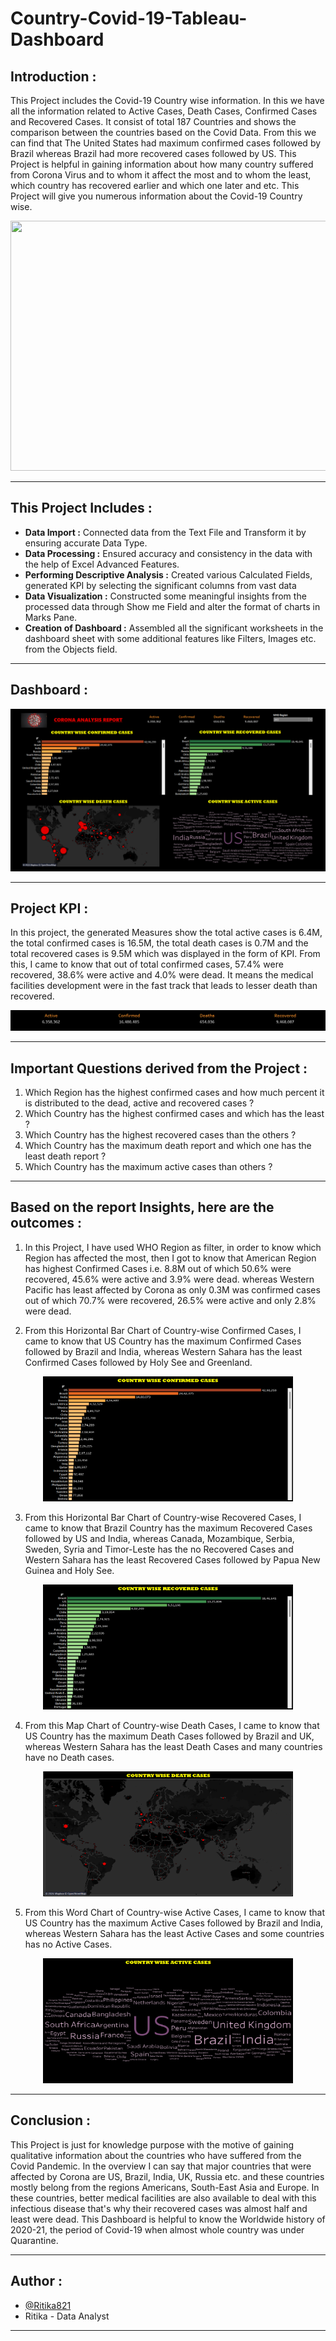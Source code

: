 # Country-Covid-19-Tableau-Dashboard


## Introduction :

This Project includes the Covid-19 Country wise information. In this we have all the information related to Active Cases, Death Cases, Confirmed Cases and Recovered Cases. It consist of total 187 Countries and shows the comparison between the countries based on the Covid Data. From this we can find that The United States had maximum confirmed cases followed by Brazil whereas Brazil had more recovered cases followed by US. This Project is helpful in gaining information about how many country suffered from Corona Virus and to whom it affect the most and to whom the least, which country has recovered earlier and which one later and etc. This Project will give you numerous information about the Covid-19 Country wise.

<p align="center">
<a><img src="file:///C:/Users/RITIKA%20SINGH/OneDrive/Pictures/Documents/covid19dashboard.html" width="700" height="400">
</a></p>

---------------------------------------------------------------------------------------------------------------------------------------------------------------------------


## This Project Includes :

- **Data Import :** Connected data from the Text File and Transform it by ensuring accurate Data Type.
- **Data Processing :** Ensured accuracy and consistency in the data with the help of Excel Advanced Features.
- **Performing Descriptive Analysis :** Created various Calculated Fields, generated KPI by selecting the significant columns from vast data
- **Data Visualization :** Constructed some meaningful insights from the processed data through Show me Field and alter the format of charts in Marks Pane.
- **Creation of Dashboard :** Assembled all the significant worksheets in the dashboard sheet with some additional features like Filters, Images etc. from the Objects field.

---------------------------------------------------------------------------------------------------------------------------------------------------------------------------


## Dashboard :

<p>
  <a href="https://ritikatableaudashboard.w3spaces-preview.com/countrycovid19dashboard.html"><img src="Graphs/Dashboard.png"/>
  </a>
</p>

---------------------------------------------------------------------------------------------------------------------------------------------------------------------------


## Project KPI :

In this project, the generated Measures show the total active cases is 6.4M, the total confirmed cases is 16.5M, the total death cases is 0.7M and the total recovered cases is 9.5M which was displayed in the form of KPI. From this, I came to know that out of total confirmed cases, 57.4% were recovered, 38.6% were active and 4.0% were dead. It means the medical facilities development were in the fast track that leads to lesser death than recovered.

<p align="center">
<a><img src="https://github.com/Ritika821/Country-Covid-19-Tableau-Dashboard/blob/main/Graphs/KPI.png">
</a></p>

---------------------------------------------------------------------------------------------------------------------------------------------------------------------------


## Important Questions derived from the Project :

1. Which Region has the highest confirmed cases and how much percent it is distributed to the dead, active and recovered cases ?
2. Which Country has the highest confirmed cases and which has the least ?
3. Which Country has the highest recovered cases than the others ?
4. Which Country has the maximum death report and which one has the least death report ?
5. Which Country has the maximum active cases than others ?

----------------------------------------------------------------------------------------------------------------------------------------------------------------------------------------


## Based on the report Insights, here are the outcomes :

1. In this Project, I have used WHO Region as filter, in order to know which Region has affected the most, then I got to know that American Region has highest Confirmed Cases i.e. 8.8M out of which 50.6% were recovered, 45.6% were active and 3.9% were dead. whereas Western Pacific has least affected by Corona as only 0.3M was confirmed cases out of which 70.7% were recovered, 26.5% were active and only 2.8% were dead.

2. From this Horizontal Bar Chart of Country-wise Confirmed Cases, I came to know that US Country has the maximum Confirmed Cases followed by Brazil and India, whereas Western Sahara has the least Confirmed Cases
followed by Holy See and Greenland.

<p align="center">
<a><img src="https://github.com/Ritika821/Country-Covid-19-Tableau-Dashboard/blob/main/Graphs/Country%20wise%20Confirmed%20Cases.png" width="400" height="200">
</a></p>

3. From this Horizontal Bar Chart of Country-wise Recovered Cases, I came to know that Brazil Country has the maximum Recovered Cases followed by US and India, whereas Canada, Mozambique, Serbia, Sweden, Syria and Timor-Leste has the no Recovered Cases and Western Sahara has the least Recovered Cases followed by Papua New Guinea and Holy See.

<p align="center">
<a><img src="https://github.com/Ritika821/Country-Covid-19-Tableau-Dashboard/blob/main/Graphs/Country%20wise%20Recovered%20Cases.png" width="400" height="200">
</a></p>

4. From this Map Chart of Country-wise Death Cases, I came to know that US Country has the maximum Death Cases followed by Brazil and UK, whereas Western Sahara has the least Death Cases and many countries have no Death cases.

<p align="center">
<a><img src="https://github.com/Ritika821/Country-Covid-19-Tableau-Dashboard/blob/main/Graphs/Country%20wise%20Death%20Cases.png" width="400" height="200">
</a></p>

5. From this Word Chart of Country-wise Active Cases, I came to know that US Country has the maximum Active Cases followed by Brazil and India, whereas Western Sahara has the least Active Cases and some countries has no Active Cases.

<p align="center">
<a><img src="https://github.com/Ritika821/Country-Covid-19-Tableau-Dashboard/blob/main/Graphs/Country%20wise%20Active%20Cases.png" width="400" height="200">
</a></p>

--------------------------------------------------------------------------------------------------------------------------------------------------------------------


## Conclusion :

This Project is just for knowledge purpose with the motive of gaining qualitative information about the countries who have suffered from the Covid Pandemic. In the overview I can say that major countries that were affected by Corona are US, Brazil, India, UK, Russia etc. and these countries mostly belong from the regions Americans, South-East Asia and Europe. In these countries, better medical facilities are also available to deal with this infectious disease that's why their recovered cases was almost half and least were dead. This Dashboard is helpful to know the Worldwide history of 2020-21, the period of Covid-19 when almost whole country was under Quarantine.

--------------------------------------------------------------------------------------------------------------------------------------------------------------------


## Author :

- [@Ritika821](https://github.com/Ritika821)
- Ritika - Data Analyst

--------------------------------------------------------------------------------------------------------------------------------------------------------------------
